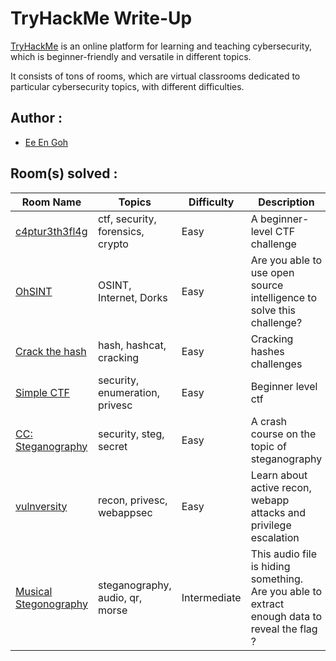 # TryHackMe Write-Up

[TryHackMe](https://tryhackme.com/) is an online platform for learning and teaching cybersecurity, which is beginner-friendly and versatile in different topics. 

It consists of tons of rooms, which are virtual classrooms dedicated to particular cybersecurity topics, with different difficulties.

## Author : 
* [Ee En Goh](https://tryhackme.com/p/vincentwu)

## Room(s) solved :

Room Name   | Topics    | Difficulty    | Description
----        | ----      | ----          | ----
[c4ptur3th3fl4g](https://github.com/GohEeEn/TryHackMe-Write-Up/tree/master/c4ptur3th3fl4g) | ctf, security, forensics, crypto | Easy | A beginner-level CTF challenge
[OhSINT](https://github.com/GohEeEn/TryHackMe-Write-Up/tree/master/OhSINT) | OSINT, Internet, Dorks | Easy | Are you able to use open source intelligence to solve this challenge?
[Crack the hash](https://github.com/GohEeEn/TryHackMe-Write-Up/tree/master/Crack%20the%20Hash) | hash, hashcat, cracking | Easy | Cracking hashes challenges
[Simple CTF](https://github.com/GohEeEn/TryHackMe-Write-Up/tree/master/Simple%20CTF) | security, enumeration, privesc | Easy | Beginner level ctf
[CC: Steganography](https://github.com/GohEeEn/TryHackMe-Write-Up/tree/master/ccstego) | security, steg, secret | Easy | A crash course on the topic of steganography 
[vulnversity](https://github.com/GohEeEn/TryHackMe-Write-Up/tree/master/vulnversity) | recon, privesc, webappsec | Easy | Learn about active recon, webapp attacks and privilege escalation
[Musical Stegonography](https://github.com/GohEeEn/TryHackMe-Write-Up/tree/master/musicalstego) | steganography, audio, qr, morse | Intermediate | This audio file is hiding something. Are you able to extract enough data to reveal the flag ?
